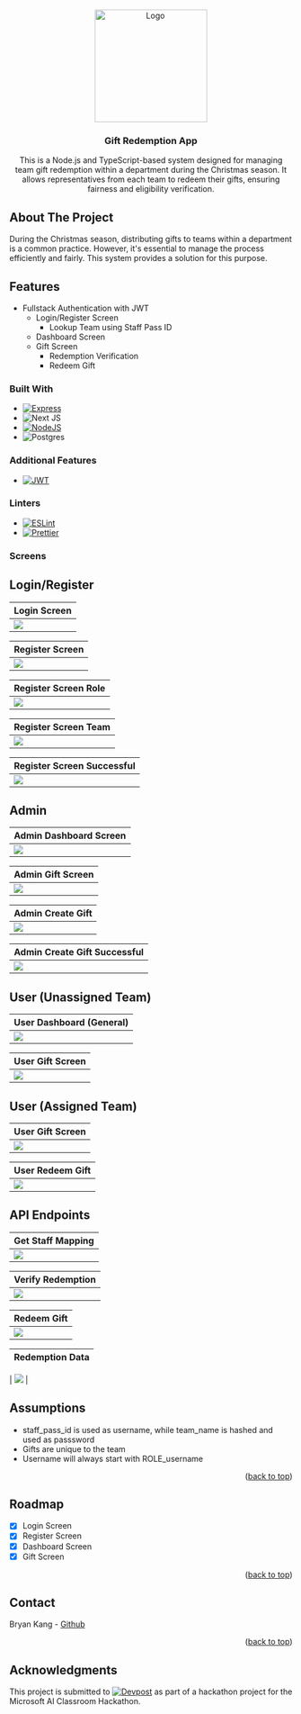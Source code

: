 <a name="readme-top"></a>

<!-- PROJECT SHIELDS -->
<!--
*** I'm using markdown "reference style" links for readability.
*** Reference links are enclosed in brackets [ ] instead of parentheses ( ).
*** See the bottom of this document for the declaration of the reference variables
*** for contributors-url, forks-url, etc. This is an optional, concise syntax you may use.
*** https://www.markdownguide.org/basic-syntax/#reference-style-links
-->

<!-- PROJECT LOGO -->
<br />
<div align="center">
  <a href="https://[github.com/insight-sg/insight-mobile](https://github.com/kjh-bryan/gift-redemption-app)">
    <img src="frontend/public/images/gift_unredeemed.png" alt="Logo" width="200" >
  </a>

<h3 align="center">Gift Redemption App</h3>

   <p align="center">
     This is a Node.js and TypeScript-based system designed for managing team gift redemption within a department during the Christmas season. It allows representatives from each team to redeem their gifts, ensuring fairness and eligibility verification.
    <br />
   <!-- <a href="">View Demo</a> -->
  </p>
</div>

<!-- ABOUT THE PROJECT -->

## About The Project
During the Christmas season, distributing gifts to teams within a department is a common practice. However, it's essential to manage the process efficiently and fairly. This system provides a solution for this purpose.

## Features
- Fullstack Authentication with JWT
  - Login/Register Screen
    - Lookup Team using Staff Pass ID
  - Dashboard Screen
  - Gift Screen
    - Redemption Verification
    - Redeem Gift

### Built With

- [![Express][express.dev]][express-url]
- ![Next JS](https://img.shields.io/badge/Next-black?style=for-the-badge&logo=next.js&logoColor=white)
- [![NodeJS][node.dev]][node-url]
- ![Postgres](https://img.shields.io/badge/postgres-%23316192.svg?style=for-the-badge&logo=postgresql&logoColor=white)
  
### Additional Features

- [![JWT][jwt.dev]][jwt-url]

### Linters

- [![ESLint][eslint.dev]][eslint-url]
- [![Prettier][prettier.dev]][prettier-url]


### Screens 
## Login/Register
| Login Screen                                           |
| ----------------------------------------------------- |
| <img src="screensimages/1_LoginScreen.png" >         |

| Register Screen                                      |
| ----------------------------------------------------- |
| <img src="screensimages/2_RegisterScreen.png" > |

| Register Screen Role                                |
| ----------------------------------------------------- |
| <img src="screensimages/3_RegisterScreen_Role.png" > |

| Register Screen Team                                |
| ----------------------------------------------------- |
| <img src="screensimages/4_RegisterScreen_Team.png" > |

| Register Screen Successful                                |
| ----------------------------------------------------- |
| <img src="screensimages/5_RegisterScreen_Successful.png" > |


## Admin 
| Admin Dashboard Screen                                           |
| ----------------------------------------------------- |
| <img src="screensimages/6_DashboardScreen_Admin.png" >         |

| Admin Gift Screen                                         |
| ----------------------------------------------------- |
| <img src="screensimages/7_GiftScreen_Admin.png" >         |

| Admin Create Gift                                         |
| ----------------------------------------------------- |
| <img src="screensimages/8_GiftScreen_Admin_CreateGift.png" >    |

| Admin Create Gift Successful                                        |
| ----------------------------------------------------- |
| <img src="screensimages/9_GiftScreen_Admin_CreateGift_Success.png" >    |

## User (Unassigned Team)
| User Dashboard (General)                               |
| ----------------------------------------------------- |
| <img src="screensimages/11_Dashboard_User.png" >         |

| User Gift Screen                                      |
| ----------------------------------------------------- |
| <img src="screensimages/12_GiftScreen_Unassigned_Team.png" >         |

## User (Assigned Team)
| User Gift Screen                             |
| ----------------------------------------------------- |
| <img src="screensimages/13_GiftScreen_Assigned_Team.png" >         |

| User Redeem Gift                            |
| ----------------------------------------------------- |
| <img src="screensimages/14_GiftScreen_RedeemGift.png" >         |

## API Endpoints
| Get Staff Mapping                          |
| ----------------------------------------------------- |
| <img src="screensimages/15_GetStaffMaping.png" >         |

| Verify Redemption                        |
| ----------------------------------------------------- |
| <img src="screensimages/16_VerifyRedemption.png" >         |

| Redeem Gift                      |
| ----------------------------------------------------- |
| <img src="screensimages/17_RedeemGift.png" >         |

| Redemption Data                      |
| ----------------------------------------------------- |

| <img src="screensimages/18_Database_RedemptionData.png" >         |
## Assumptions
- staff_pass_id is used as username, while team_name is hashed and used as passsword
- Gifts are unique to the team
- Username will always start with ROLE_username


<p align="right">(<a href="#readme-top">back to top</a>)</p>


## Roadmap


- [x] Login Screen
- [x] Register Screen
- [x] Dashboard Screen
- [x] Gift Screen

<p align="right">(<a href="#readme-top">back to top</a>)</p>

## Contact

Bryan Kang - [Github](https://github.com/kjh-bryan)  


<p align="right">(<a href="#readme-top">back to top</a>)</p>

<!-- ACKNOWLEDGMENTS -->

## Acknowledgments

This project is submitted to [![Devpost][devpost]][devpost-url] as part of a hackathon project for the Microsoft AI Classroom Hackathon.

[splash]: images/splash.png
[signin]: images/signin_screen.png
[register]: images/register_screen.png
[search]: images/search_screen.png
[result]: images/result_screen.png
[history]: images/history_screen.png
[azure]: https://img.shields.io/badge/azure-%230072C6.svg?style=for-the-badge&logo=microsoftazure&logoColor=white
[mongodb-url]: https://www.mongodb.com/atlas/database
[express.dev]: https://img.shields.io/badge/Express.js-000000?style=for-the-badge&logo=express&logoColor=white
[express-url]: https://expressjs.com/
[reactnative.dev]: https://img.shields.io/badge/React_Native-20232A?style=for-the-badge&logo=react&logoColor=61DAFB
[reactnative-url]: https://reactnative.dev/
[node.dev]: https://img.shields.io/badge/Node.js-339933?style=for-the-badge&logo=nodedotjs&logoColor=white
[node-url]: https://nodejs.org/
[googlecloud.dev]: https://img.shields.io/badge/Google_Cloud-4285F4?style=for-the-badge&logo=google-cloud&logoColor=white
[googlecloud-url]: https://cloud.google.com/
[jwt.dev]: https://img.shields.io/badge/JWT-000000?style=for-the-badge&logo=JSON%20web%20tokens&logoColor=white
[jwt-url]: https://jwt.io/
[devpost]: https://img.shields.io/badge/Devpost-003E54?style=for-the-badge&logo=Devpost&logoColor=white
[devpost-url]: https://atlasmadness.devpost.com/
[eslint.dev]: https://img.shields.io/badge/eslint-3A33D1?style=for-the-badge&logo=eslint&logoColor=white
[eslint-url]: https://eslint.org/
[prettier.dev]: https://img.shields.io/badge/prettier-1A2C34?style=for-the-badge&logo=prettier&logoColor=F7BA3E
[prettier-url]: https://prettier.io/
[ts-node.dev]: https://img.shields.io/badge/ts--node-3178C6?style=for-the-badge&logo=ts-node&logoColor=white
[ts-node-url]: https://github.com/TypeStrong/ts-node
[expo.dev]: https://img.shields.io/badge/Expo-1B1F23?style=for-the-badge&logo=expo&logoColor=white
[expo-url]: https://expo.dev/

